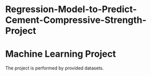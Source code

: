 # Regression-Model-to-Predict-Cement-Compressive-Strength-Project
# Machine Learning Project
The project is performed by provided datasets.

